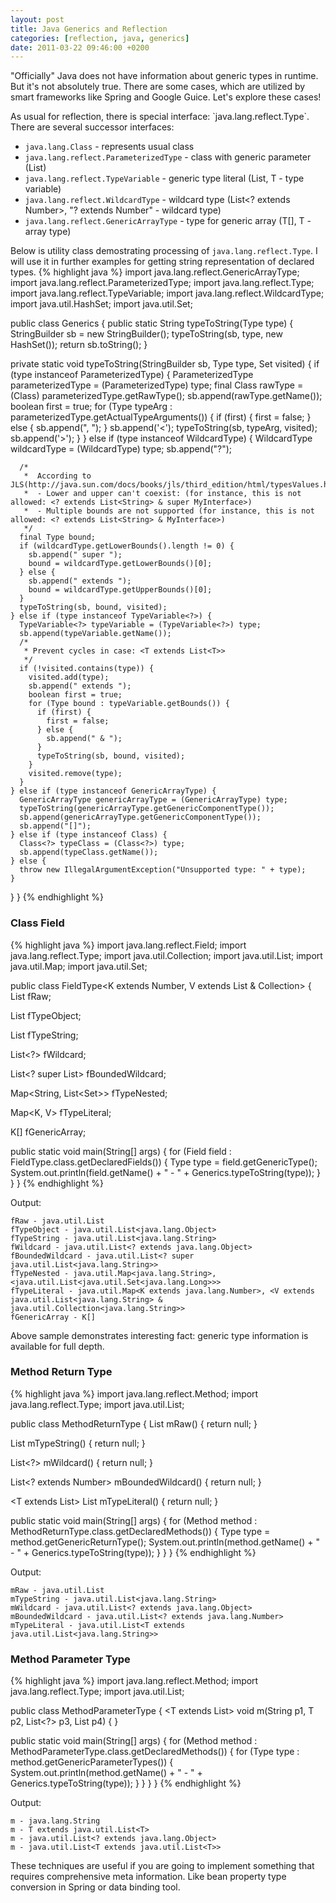 ```yaml
---
layout: post
title: Java Generics and Reflection
categories: [reflection, java, generics]
date: 2011-03-22 09:46:00 +0200
---
```

\"Officially\" Java does not have information about generic types in runtime. But it\'s not absolutely true. There are some cases, which are utilized by smart frameworks like Spring and Google Guice. Let\'s explore these cases!

<a name="more" />
As usual for reflection, there is special interface: `java.lang.reflect.Type`. There are several successor interfaces:

* `java.lang.Class` - represents usual class
* `java.lang.reflect.ParameterizedType` - class with generic parameter (List<String>)
* `java.lang.reflect.TypeVariable` - generic type literal (List<T>, T - type variable)
* `java.lang.reflect.WildcardType` - wildcard type (List<? extends Number>, \"? extends Number\" - wildcard type)
* `java.lang.reflect.GenericArrayType` - type for generic array (T\[\], T - array type)

Below is utility class demostrating processing of `java.lang.reflect.Type`. I will use it in further examples for getting string representation of declared types.
{% highlight java %}
import java.lang.reflect.GenericArrayType;
import java.lang.reflect.ParameterizedType;
import java.lang.reflect.Type;
import java.lang.reflect.TypeVariable;
import java.lang.reflect.WildcardType;
import java.util.HashSet;
import java.util.Set;

public class Generics {
  public static String typeToString(Type type) {
    StringBuilder sb = new StringBuilder();
    typeToString(sb, type, new HashSet<Type>());
    return sb.toString();
  }

  private static void typeToString(StringBuilder sb, Type type, Set<Type> visited) {
    if (type instanceof ParameterizedType) {
      ParameterizedType parameterizedType = (ParameterizedType) type;
      final Class<?> rawType = (Class<?>) parameterizedType.getRawType();
      sb.append(rawType.getName());
      boolean first = true;
      for (Type typeArg : parameterizedType.getActualTypeArguments()) {
        if (first) {
          first = false;
        } else {
          sb.append(", ");
        }
        sb.append('<');
        typeToString(sb, typeArg, visited);
        sb.append('>');
      }
    } else if (type instanceof WildcardType) {
      WildcardType wildcardType = (WildcardType) type;
      sb.append("?");

      /*
       *  According to JLS(http://java.sun.com/docs/books/jls/third_edition/html/typesValues.html#4.5.1):
       *  - Lower and upper can't coexist: (for instance, this is not allowed: <? extends List<String> & super MyInterface>)
       *  - Multiple bounds are not supported (for instance, this is not allowed: <? extends List<String> & MyInterface>)
       */
      final Type bound;
      if (wildcardType.getLowerBounds().length != 0) {
        sb.append(" super ");
        bound = wildcardType.getLowerBounds()[0];
      } else {
        sb.append(" extends ");
        bound = wildcardType.getUpperBounds()[0];
      }
      typeToString(sb, bound, visited);
    } else if (type instanceof TypeVariable<?>) {
      TypeVariable<?> typeVariable = (TypeVariable<?>) type;
      sb.append(typeVariable.getName());
      /*
       * Prevent cycles in case: <T extends List<T>>
       */
      if (!visited.contains(type)) {
        visited.add(type);
        sb.append(" extends ");
        boolean first = true;
        for (Type bound : typeVariable.getBounds()) {
          if (first) {
            first = false;
          } else {
            sb.append(" & ");
          }
          typeToString(sb, bound, visited);
        }
        visited.remove(type);
      }
    } else if (type instanceof GenericArrayType) {
      GenericArrayType genericArrayType = (GenericArrayType) type;
      typeToString(genericArrayType.getGenericComponentType());
      sb.append(genericArrayType.getGenericComponentType());
      sb.append("[]");
    } else if (type instanceof Class) {
      Class<?> typeClass = (Class<?>) type;
      sb.append(typeClass.getName());
    } else {
      throw new IllegalArgumentException("Unsupported type: " + type);
    }
  }
}
{% endhighlight %}

### Class Field
{% highlight java %}
import java.lang.reflect.Field;
import java.lang.reflect.Type;
import java.util.Collection;
import java.util.List;
import java.util.Map;
import java.util.Set;

public class FieldType<K extends Number, V extends List<String> & Collection<String>> {
  List fRaw;

  List<Object> fTypeObject;

  List<String> fTypeString;

  List<?> fWildcard;

  List<? super List<String>> fBoundedWildcard;

  Map<String, List<Set<Long>>> fTypeNested;

  Map<K, V> fTypeLiteral;

  K[] fGenericArray;

  public static void main(String[] args) {
    for (Field field : FieldType.class.getDeclaredFields()) {
      Type type = field.getGenericType();
      System.out.println(field.getName() + " - " + Generics.typeToString(type));
    }
  }
}
{% endhighlight %}

Output:

~~~~~
fRaw - java.util.List
fTypeObject - java.util.List<java.lang.Object>
fTypeString - java.util.List<java.lang.String>
fWildcard - java.util.List<? extends java.lang.Object>
fBoundedWildcard - java.util.List<? super java.util.List<java.lang.String>>
fTypeNested - java.util.Map<java.lang.String>, <java.util.List<java.util.Set<java.lang.Long>>>
fTypeLiteral - java.util.Map<K extends java.lang.Number>, <V extends java.util.List<java.lang.String> & java.util.Collection<java.lang.String>>
fGenericArray - K[]
~~~~~

Above sample demonstrates interesting fact: generic type information is
available for full depth.

### Method Return Type
{% highlight java %}
import java.lang.reflect.Method;
import java.lang.reflect.Type;
import java.util.List;

public class MethodReturnType {
  List mRaw() { return null; }

  List<String> mTypeString() { return null; }

  List<?> mWildcard() { return null; }

  List<? extends Number> mBoundedWildcard() { return null; }

  <T extends List<String>> List<T> mTypeLiteral() { return null; }

  public static void main(String[] args) {
    for (Method method : MethodReturnType.class.getDeclaredMethods()) {
      Type type = method.getGenericReturnType();
      System.out.println(method.getName() + " - " + Generics.typeToString(type));
    }
  }
}
{% endhighlight %}

Output:

~~~~~
mRaw - java.util.List
mTypeString - java.util.List<java.lang.String>
mWildcard - java.util.List<? extends java.lang.Object>
mBoundedWildcard - java.util.List<? extends java.lang.Number>
mTypeLiteral - java.util.List<T extends java.util.List<java.lang.String>>
~~~~~

### Method Parameter Type
{% highlight java %}
import java.lang.reflect.Method;
import java.lang.reflect.Type;
import java.util.List;

public class MethodParameterType {
  <T extends List<T>> void m(String p1, T p2, List<?> p3, List<T> p4) { }

  public static void main(String[] args) {
    for (Method method : MethodParameterType.class.getDeclaredMethods()) {
      for (Type type : method.getGenericParameterTypes()) {
        System.out.println(method.getName() + " - " + Generics.typeToString(type));
      }
    }
  }
}
{% endhighlight %}

Output:

~~~~~
m - java.lang.String
m - T extends java.util.List<T>
m - java.util.List<? extends java.lang.Object>
m - java.util.List<T extends java.util.List<T>>
~~~~~

These techniques are useful if you are going to implement something that requires comprehensive meta information. Like bean property type conversion in Spring or data binding tool.
